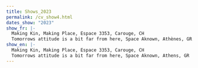 ```yaml
---
title: Shows_2023
permalink: /cv_show4.html
dates_show: "2023"
show_fr: |-
  Making Kin, Making Place, Espace 3353, Carouge, CH
  Tomorrows attitude is a bit far from here, Space Aknown, Athènes, GR
show_en: |-
  Making Kin, Making Place, Espace 3353, Carouge, CH
  Tomorrows attitude is a bit far from here, Space Aknown, Athens, GR
---
```

